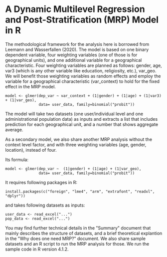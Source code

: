 # A Dynamic Multilevel Regression and Post-Stratification (MRP) Model in R

The methodological framework for the analysis here is borrowed from Leemann and Wasserfallen (2020). The model is based on one binary dependent variable, four weighting variables (one of those is for geographical units), and one additional variable for a geographical characteristic. Four weighting variables are planned as follows: gender, age, var3 (which is any other variable like education, religiosity, etc.), var_geo. We will benefit those weighting variables as random effects and employ the variable for a geographical characteristic (var_context) to hold for the fixed effect in the MRP model.
```
model <- glmer(dep_var ~ var_context + (1|gender) + (1|age) + (1|var3) + (1|var_geo), 
               data= user_data, family=binomial("probit"))
```

The model will take two datasets (one user/individual level and one administrational population data) as inputs and extracts a list that includes prediction for each geographical unit, and a number that shows aggregate average.

As a secondary model, we also share another MRP analysis without the context level factor, and with three weighting variables (age, gender, location), instead of four.

Its formula:
```
model <- glmer(dep_var ~  (1|gender) + (1|age) + (1|var_geo), 
               data= user_data, family=binomial("probit"))
```


It requires following packages in R:
```
install.packages(c("foreign", "lme4", "arm", "extrafont", "readxl", "dplyr"))
```

and takes following datasets as inputs:
```
user_data <- read_excel("...")
pop_data <- read_excel("...")
```

You may find further  technical details in the "Summary" document that mainly describes the structure of datasets, and a brief theoretical explantion in the "Why does one need MRP?" document. We also share sample datasets and an R script to run the MRP analysis for those. We run the sample code in R version 4.1.2.
